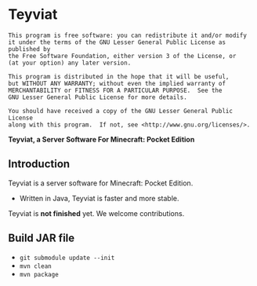 Teyviat
===================

	This program is free software: you can redistribute it and/or modify
	it under the terms of the GNU Lesser General Public License as published by
	the Free Software Foundation, either version 3 of the License, or
	(at your option) any later version.

	This program is distributed in the hope that it will be useful,
	but WITHOUT ANY WARRANTY; without even the implied warranty of
	MERCHANTABILITY or FITNESS FOR A PARTICULAR PURPOSE.  See the
	GNU Lesser General Public License for more details.

	You should have received a copy of the GNU Lesser General Public License
	along with this program.  If not, see <http://www.gnu.org/licenses/>.

__Teyviat, a Server Software For Minecraft: Pocket Edition__


Introduction
-------------

Teyviat is a server software for Minecraft: Pocket Edition.

* Written in Java, Teyviat is faster and more stable.

Teyviat is **not finished** yet. We welcome contributions.

Build JAR file
-------------
- `git submodule update --init`
- `mvn clean`
- `mvn package`
